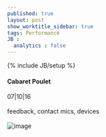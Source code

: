 ```yaml
---
published: true
layout: post
show_worktitle_sidebar: true
tags: Performance
JB :
  analytics : false
---
```


{% include JB/setup %}




<p>
<h4>Cabaret Poulet</h4>
07|10|16
<br /><br />
feedback, contact mics, devices
<br /><br />
<img src="{{ site.url }}/images/cabaret-poulet.jpg" alt="image">
<br /><br />


</p>



